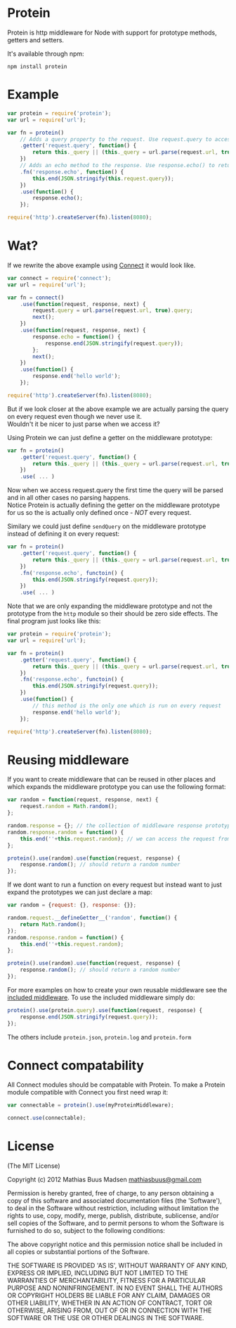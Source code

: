 # Protein

Protein is http middleware for Node with support for prototype methods, getters and setters.

It's available through npm:

	npm install protein

# Example

``` js
var protein = require('protein');
var url = require('url');

var fn = protein()
	// Adds a query property to the request. Use request.query to access the parsed query
	.getter('request.query', function() {
		return this._query || (this._query = url.parse(request.url, true).query);
	})
	// Adds an echo method to the response. Use response.echo() to return the query
	.fn('response.echo', function() {		
		this.end(JSON.stringify(this.request.query));
	})
	.use(function() {
		response.echo();
	});

require('http').createServer(fn).listen(8080);
```

# Wat?

If we rewrite the above example using [Connect](https://github.com/senchalabs/connect) it would look like.

``` js
var connect = require('connect');
var url = require('url');

var fn = connect()
	.use(function(request, response, next) {
		request.query = url.parse(request.url, true).query;
		next();
	})
	.use(function(request, response, next) {
		response.echo = function() {
			response.end(JSON.stringify(request.query));
		};
		next();
	})
	.use(function() {
		response.end('hello world');
	});

require('http').createServer(fn).listen(8080);
```

But if we look closer at the above example we are actually parsing the query on every request even though we never use it.  
Wouldn't it be nicer to just parse when we access it?

Using Protein we can just define a getter on the middleware prototype:

``` js
var fn = protein()
	.getter('request.query', function() {
		return this._query || (this._query = url.parse(request.url, true).query);
	})
	.use( ... )
```

Now when we access request.query the first time the query will be parsed and in all other cases no parsing happens.  
Notice Protein is actually defining the getter on the middleware prototype for us so the is actually only defined once - *NOT* every request.

Similary we could just define `sendQuery` on the middleware prototype instead of defining it on every request:

``` js
var fn = protein()
	.getter('request.query', function() {
		return this._query || (this._query = url.parse(request.url, true).query);
	})
	.fn('response.echo', functoin() {
		this.end(JSON.stringify(request.query));
	})
	.use( ... )
```

Note that we are only expanding the middleware prototype and not the prototype from the `http` module so their should be zero side effects.
The final program just looks like this:

``` js
var protein = require('protein');
var url = require('url');

var fn = protein()
	.getter('request.query', function() {
		return this._query || (this._query = url.parse(request.url, true).query);
	})
	.fn('response.echo', functoin() {
		this.end(JSON.stringify(request.query));
	})
	.use(function() {
		// this method is the only one which is run on every request
		response.end('hello world');
	});

require('http').createServer(fn).listen(8080);
```

# Reusing middleware

If you want to create middleware that can be reused in other places and which expands the middleware prototype you can use the following format:

``` js
var random = function(request, response, next) {
	request.random = Math.random();
};

random.response = {}; // the collection of middleware response prototype methods
random.response.random = function() {
	this.end(''+this.request.random); // we can access the request from the response using this.request	
};

protein().use(random).use(function(request, response) {
	response.random(); // should return a random number
});
```

If we dont want to run a function on every request but instead want to just expand the prototypes we can just declare a map:

``` js
var random = {request: {}, response: {}};

random.request.__defineGetter__('random', function() {
	return Math.random();
});
random.response.random = function() {
	this.end(''+this.request.random);
};

protein().use(random).use(function(request, response) {
	response.random(); // should return a random number
});
```

For more examples on how to create your own reusable middleware see the [included middleware](https://github.com/mafintosh/Protein/tree/master/middleware).
To use the included middleware simply do:

``` js
protein().use(protein.query).use(function(request, response) {
	response.end(JSON.stringify(request.query));
});
```

The others include `protein.json`, `protein.log` and `protein.form`

# Connect compatability

All Connect modules should be compatable with Protein. To make a Protein module compatible with Connect you first need wrap it:

``` js
var connectable = protein().use(myProteinMiddleware);

connect.use(connectable);
```

# License

(The MIT License)

Copyright (c) 2012 Mathias Buus Madsen <mathiasbuus@gmail.com>

Permission is hereby granted, free of charge, to any person obtaining a copy of this software and associated documentation files (the 'Software'), to deal in the Software without restriction, including without limitation the rights to use, copy, modify, merge, publish, distribute, sublicense, and/or sell copies of the Software, and to permit persons to whom the Software is furnished to do so, subject to the following conditions:

The above copyright notice and this permission notice shall be included in all copies or substantial portions of the Software.

THE SOFTWARE IS PROVIDED 'AS IS', WITHOUT WARRANTY OF ANY KIND, EXPRESS OR IMPLIED, INCLUDING BUT NOT LIMITED TO THE WARRANTIES OF MERCHANTABILITY, FITNESS FOR A PARTICULAR PURPOSE AND NONINFRINGEMENT. IN NO EVENT SHALL THE AUTHORS OR COPYRIGHT HOLDERS BE LIABLE FOR ANY CLAIM, DAMAGES OR OTHER LIABILITY, WHETHER IN AN ACTION OF CONTRACT, TORT OR OTHERWISE, ARISING FROM, OUT OF OR IN CONNECTION WITH THE SOFTWARE OR THE USE OR OTHER DEALINGS IN THE SOFTWARE.